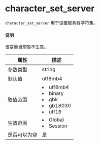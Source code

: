 # character_set_server

`character_set_server` 用于设置服务器字符集。

  <main id="notice" type='explain'>
    <h4>说明</h4>
    <p>该变量当前暂不生效。</p>
  </main>

| **属性** |                                                                                                                   **描述**                                                                                                                    |
|--------|---------------------------------------------------------------------------------------------------------------------------------------------------------------------------------------------------------------------------------------------|
| 参数类型   | string                                                                                                                                                                                                                                      |
| 默认值    | utf8mb4                                                                                                                                                                                                                                     |
| 取值范围   | <li> utf8mb4   <li> binary   <li> gbk   <li> gb18030   <li> utf16    |
| 生效范围   | <li> Global   <li> Session                                                                                                                                     |
| 是否可以为空 | 是                                                                                                                                                                                                                                           |
